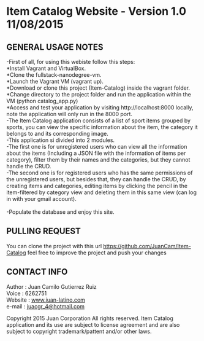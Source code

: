 <h1>Item Catalog Website - Version 1.0 11/08/2015</h1>

GENERAL USAGE NOTES
-------------------

-First of all, for using this webiste follow this steps:<br>
*Install Vagrant and VirtualBox.<br>
*Clone the fullstack-nanodegree-vm.<br>
*Launch the Vagrant VM (vagrant up).<br>
*Download or clone this project (Item-Catalog) inside the vagrant folder.<br>
*Change directory to the project folder and run the application within the VM (python catalog_app.py)<br>
*Access and test your application by visiting http://localhost:8000 locally, note the application will only run in the 8000 port.<br>
-The Item Catalog application consists of a list of sport items grouped by sports, you can view the specific information about the item, the category it belongs to and its corresponding image.<br>
-This application si divided into 2 modules.<br>
-The first one is for unregistered users who can view all the information about the items (Including a JSON file with the information of items per category), filter them by their names and the categories, but they cannot handle the CRUD.<br>
-The second one is for registered users who has the same permissions of the unregistered users, but besides that, they can handle the CRUD, by creating items and categories, editing items by clicking the pencil in the item-filtered by category view and deleting them in this same view (can log in with your gmail account).<br></br>
-Populate the database and enjoy this site.</br>

PULLING REQUEST
------------------
You can clone the project with this url https://github.com/JuanCam/Item-Catalog
feel free to improve the project and push your changes

CONTACT INFO
------------------
Author : Juan Camilo Gutierrez Ruiz<br>
Voice : 6262751<br>
Website : www.juan-latino.com<br>
e-mail : juacgr_4@hotmail.com<br>

Copyright 2015 Juan Corporation All rights reserved.
Item Catalog application and its use are subject to license agreement and are also subject to copyright trademark/pattent and/or other laws. 

